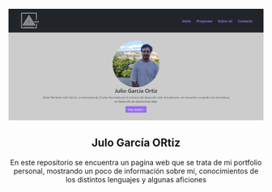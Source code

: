 <p align="center">

  <img src="Portfolio-JGO.png" alt="Imagen readme sobre sobre mi portfolio">

</p>

<h2 align="center">Julo García ORtiz</h2>

<p align="center">En este repositorio se encuentra un pagina web que se trata de mi portfolio personal, mostrando un poco de información sobre mi, conocimientos de los distintos lenguajes y algunas aficiones</p>
